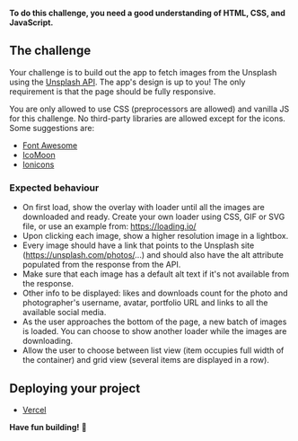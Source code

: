 **To do this challenge, you need a good understanding of HTML, CSS, and JavaScript.**

## The challenge

Your challenge is to build out the app to fetch images from the Unsplash using the [Unsplash API](https://unsplash.com/documentation). The app's design is up to you! The only requirement is that the page should be fully responsive.

You are only allowed to use CSS (preprocessors are allowed) and vanilla JS for this challenge. No third-party libraries are allowed except for the icons. Some suggestions are:

- [Font Awesome](https://fontawesome.com)
- [IcoMoon](https://icomoon.io)
- [Ionicons](https://ionicons.com)

### Expected behaviour

- On first load, show the overlay with loader until all the images are downloaded and ready. Create your own loader using CSS, GIF or SVG file, or use an example from: https://loading.io/
- Upon clicking each image, show a higher resolution image in a lightbox.
- Every image should have a link that points to the Unsplash site (https://unsplash.com/photos/...) and should also have the alt attribute populated from the response from the API.
- Make sure that each image has a default alt text if it's not available from the response.
- Other info to be displayed: likes and downloads count for the photo and photographer's username, avatar, portfolio URL and links to all the available social media.
- As the user approaches the bottom of the page, a new batch of images is loaded. You can choose to show another loader while the images are downloading.
- Allow the user to choose between list view (item occupies full width of the container) and grid view (several items are displayed in a row).

## Deploying your project

- [Vercel](https://vercel.com/)

**Have fun building!** 🚀
